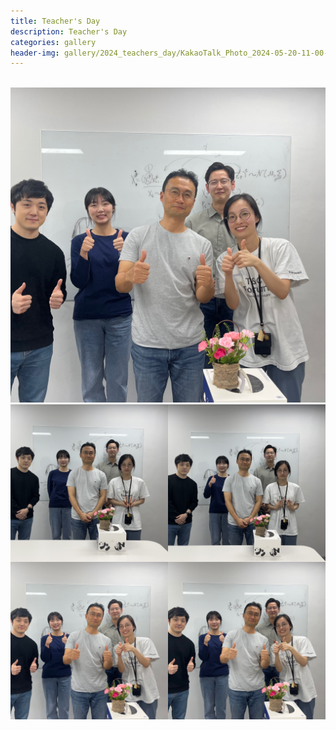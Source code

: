 ```yaml
---
title: Teacher's Day
description: Teacher's Day
categories: gallery
header-img: gallery/2024_teachers_day/KakaoTalk_Photo_2024-05-20-11-00-47 003.jpeg
---
```


<!-- ### Teacher's day -->
<br>

<!-- ## Event 1 -->

<img src="/gallery/2024_teachers_day/KakaoTalk_Photo_2024-05-20-11-00-47 003.jpeg"/>

<!-- ### Photos -->

<div>
<img src="/gallery/2024_teachers_day/KakaoTalk_Photo_2024-05-20-11-00-46 001.jpeg" style="width:50%; float:left;"/>
<img src="/gallery/2024_teachers_day/KakaoTalk_Photo_2024-05-20-11-00-47 002.jpeg" style="width:50%; float:left;"/>
<img src="/gallery/2024_teachers_day/KakaoTalk_Photo_2024-05-20-11-00-47 003.jpeg" style="width:50%; float:left;"/>
<img src="/gallery/2024_teachers_day/KakaoTalk_Photo_2024-05-20-11-00-47 004.jpeg" style="width:50%; float:left;"/>
</div>